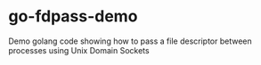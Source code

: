 # go-fdpass-demo
Demo golang code showing how to pass a file descriptor between processes using Unix Domain Sockets
